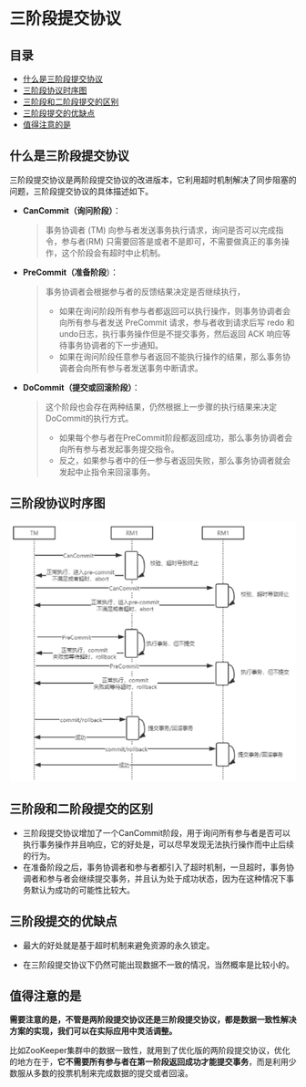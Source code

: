 # 三阶段提交协议

## 目录

- [什么是三阶段提交协议](#什么是三阶段提交协议)
- [三阶段协议时序图](#三阶段协议时序图)
- [三阶段和二阶段提交的区别](#三阶段和二阶段提交的区别)
- [三阶段提交的优缺点](#三阶段提交的优缺点)
- [值得注意的是](#值得注意的是)

## 什么是三阶段提交协议

三阶段提交协议是两阶段提交协议的改进版本，它利用超时机制解决了同步阻塞的问题，三阶段提交协议的具体描述如下。

- **CanCommit（询问阶段）**：

  > 事务协调者 (TM) 向参与者发送事务执行请求，询问是否可以完成指令，参与者(RM) 只需要回答是或者不是即可，不需要做真正的事务操作，这个阶段会有超时中止机制。

- **PreCommit（准备阶段**）：

  > 事务协调者会根据参与者的反馈结果决定是否继续执行，
  >
  > - 如果在询问阶段所有参与者都返回可以执行操作，则事务协调者会向所有参与者发送 PreCommit 请求，参与者收到请求后写 redo 和 undo日志，执行事务操作但是不提交事务，然后返回 ACK 响应等待事务协调者的下一步通知。
  > - 如果在询问阶段任意参与者返回不能执行操作的结果，那么事务协调者会向所有参与者发送事务中断请求。

- **DoCommit（提交或回滚阶段）**：

  > 这个阶段也会存在两种结果，仍然根据上一步骤的执行结果来决定DoCommit的执行方式。
  >
  > - 如果每个参与者在PreCommit阶段都返回成功，那么事务协调者会向所有参与者发起事务提交指令。
  > - 反之，如果参与者中的任一参与者返回失败，那么事务协调者就会发起中止指令来回滚事务。

## 三阶段协议时序图

<img src="../../assets/image-20200903110807020.png" alt="image-20200903110807020" style="zoom: 67%;" />

## 三阶段和二阶段提交的区别

- 三阶段提交协议增加了一个CanCommit阶段，用于询问所有参与者是否可以执行事务操作并且响应，它的好处是，可以尽早发现无法执行操作而中止后续的行为。
- 在准备阶段之后，事务协调者和参与者都引入了超时机制，一旦超时，事务协调者和参与者会继续提交事务，并且认为处于成功状态，因为在这种情况下事务默认为成功的可能性比较大。

## 三阶段提交的优缺点

- 最大的好处就是基于超时机制来避免资源的永久锁定。

- 在三阶段提交协议下仍然可能出现数据不一致的情况，当然概率是比较小的。

## 值得注意的是

**需要注意的是，不管是两阶段提交协议还是三阶段提交协议，都是数据一致性解决方案的实现，我们可以在实际应用中灵活调整。**

比如ZooKeeper集群中的数据一致性，就用到了优化版的两阶段提交协议，优化的地方在于，**它不需要所有参与者在第一阶段返回成功才能提交事务**，而是利用少数服从多数的投票机制来完成数据的提交或者回滚。


